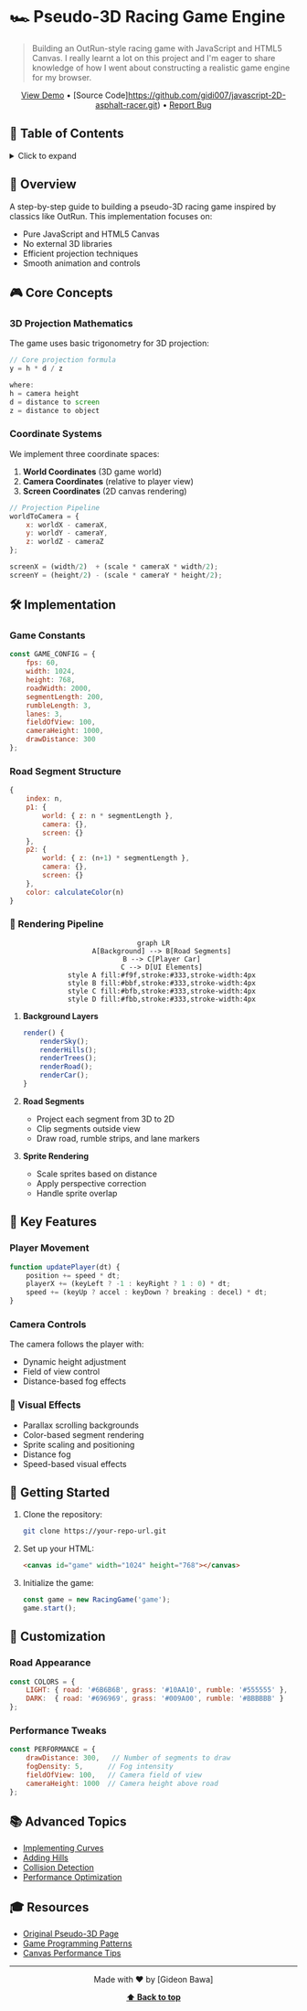 # 🏎️ Pseudo-3D Racing Game Engine
> Building an OutRun-style racing game with JavaScript and HTML5 Canvas. I really learnt a lot on this project and I'm eager to share knowledge of how I went about constructing a realistic game engine for my browser.

<div align="center">

[View Demo](http://codeincomplete.com/projects/racer/v4.final.html) • [Source Code]https://github.com/gidi007/javascript-2D-asphalt-racer.git) • [Report Bug](kieriantirian@gmail.com)

</div>

## 🚥 Table of Contents

<details>
<summary>Click to expand</summary>

- [Overview](#-overview)
- [Core Concepts](#-core-concepts)
- [Implementation](#-implementation)
- [Technical Details](#-technical-details)
- [Getting Started](#-getting-started)
- [Customization](#-customization)
- [Advanced Topics](#-advanced-topics)
- [Resources](#-resources)

</details>

## 🏁 Overview

A step-by-step guide to building a pseudo-3D racing game inspired by classics like OutRun. This implementation focuses on:

- Pure JavaScript and HTML5 Canvas
- No external 3D libraries
- Efficient projection techniques
- Smooth animation and controls

## 🎮 Core Concepts

### 3D Projection Mathematics

The game uses basic trigonometry for 3D projection:

```javascript
// Core projection formula
y = h * d / z

where:
h = camera height
d = distance to screen
z = distance to object
```

### Coordinate Systems

We implement three coordinate spaces:

1. **World Coordinates** (3D game world)
2. **Camera Coordinates** (relative to player view)
3. **Screen Coordinates** (2D canvas rendering)

```javascript
// Projection Pipeline
worldToCamera = {
    x: worldX - cameraX,
    y: worldY - cameraY,
    z: worldZ - cameraZ
};

screenX = (width/2)  + (scale * cameraX * width/2);
screenY = (height/2) - (scale * cameraY * height/2);
```

## 🛠️ Implementation

### Game Constants

```javascript
const GAME_CONFIG = {
    fps: 60,
    width: 1024,
    height: 768,
    roadWidth: 2000,
    segmentLength: 200,
    rumbleLength: 3,
    lanes: 3,
    fieldOfView: 100,
    cameraHeight: 1000,
    drawDistance: 300
};
```

### Road Segment Structure

```javascript
{
    index: n,
    p1: { 
        world: { z: n * segmentLength },
        camera: {},
        screen: {}
    },
    p2: { 
        world: { z: (n+1) * segmentLength },
        camera: {},
        screen: {}
    },
    color: calculateColor(n)
}
```

### 🎨 Rendering Pipeline

<div align="center">

```mermaid
graph LR
    A[Background] --> B[Road Segments]
    B --> C[Player Car]
    C --> D[UI Elements]
    style A fill:#f9f,stroke:#333,stroke-width:4px
    style B fill:#bbf,stroke:#333,stroke-width:4px
    style C fill:#bfb,stroke:#333,stroke-width:4px
    style D fill:#fbb,stroke:#333,stroke-width:4px
```

</div>

1. **Background Layers**
   ```javascript
   render() {
       renderSky();
       renderHills();
       renderTrees();
       renderRoad();
       renderCar();
   }
   ```

2. **Road Segments**
   - Project each segment from 3D to 2D
   - Clip segments outside view
   - Draw road, rumble strips, and lane markers

3. **Sprite Rendering**
   - Scale sprites based on distance
   - Apply perspective correction
   - Handle sprite overlap

## 🎯 Key Features

### Player Movement

```javascript
function updatePlayer(dt) {
    position += speed * dt;
    playerX += (keyLeft ? -1 : keyRight ? 1 : 0) * dt;
    speed += (keyUp ? accel : keyDown ? breaking : decel) * dt;
}
```

### Camera Controls

The camera follows the player with:
- Dynamic height adjustment
- Field of view control
- Distance-based fog effects

### 🌈 Visual Effects

- Parallax scrolling backgrounds
- Color-based segment rendering
- Sprite scaling and positioning
- Distance fog
- Speed-based visual effects

## 🚀 Getting Started

1. Clone the repository:
   ```bash
   git clone https://your-repo-url.git
   ```

2. Set up your HTML:
   ```html
   <canvas id="game" width="1024" height="768"></canvas>
   ```

3. Initialize the game:
   ```javascript
   const game = new RacingGame('game');
   game.start();
   ```

## 🎨 Customization

### Road Appearance

```javascript
const COLORS = {
    LIGHT: { road: '#6B6B6B', grass: '#10AA10', rumble: '#555555' },
    DARK:  { road: '#696969', grass: '#009A00', rumble: '#BBBBBB' }
};
```

### Performance Tweaks

```javascript
const PERFORMANCE = {
    drawDistance: 300,   // Number of segments to draw
    fogDensity: 5,      // Fog intensity
    fieldOfView: 100,   // Camera field of view
    cameraHeight: 1000  // Camera height above road
};
```

## 📚 Advanced Topics

- [Implementing Curves](./docs/curves.md)
- [Adding Hills](./docs/hills.md)
- [Collision Detection](./docs/collision.md)
- [Performance Optimization](./docs/performance.md)

## 🎓 Resources

- [Original Pseudo-3D Page](http://www.extentofthejam.com/pseudo/)
- [Game Programming Patterns](http://gameprogrammingpatterns.com/)
- [Canvas Performance Tips](https://developer.mozilla.org/en-US/docs/Web/API/Canvas_API/Tutorial/Optimizing_canvas)

---

<div align="center">

Made with ❤️ by [Gideon Bawa]

**[⬆ Back to top](#-pseudo-3d-racing-game-engine)**

</div>